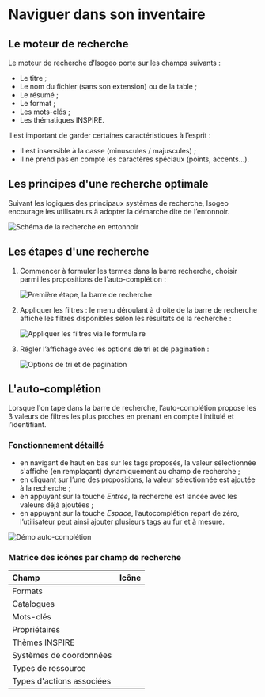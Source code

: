 # Naviguer dans son inventaire

## Le moteur de recherche

Le moteur de recherche d’Isogeo porte sur les champs suivants :

* Le titre ;
* Le nom du fichier (sans son extension) ou de la table ;
* Le résumé ;
* Le format ;
* Les mots-clés ;
* Les thématiques INSPIRE.

Il est important de garder certaines caractéristiques à l’esprit :

* Il est insensible à la casse (minuscules / majuscules) ;
* Il ne prend pas en compte les caractères spéciaux (points, accents…).

## Les principes d'une recherche optimale

Suivant les logiques des principaux systèmes de recherche, Isogeo encourage les utilisateurs à adopter la démarche dite de l’entonnoir.

![Schéma de la recherche en entonnoir](/fr/images/all_search_schema.png "Chercher les données dans Isogeo")

## Les étapes d'une recherche

1.	Commencer à formuler les termes dans la barre recherche, choisir parmi les propositions de l'auto-complétion :

    ![Première étape, la barre de recherche](/fr/images/search_bar_submersion.png "Commencer par taper les termes de la recherche")

2.	Appliquer les filtres : le menu déroulant à droite de la barre de recherche affiche les filtres disponibles selon les résultats de la recherche :

    ![Appliquer les filtres via le formulaire](/fr/images/search_bar_filters_submersion.png "Filtrer sur les différents critères disponibles")

3.	Régler l’affichage avec les options de tri et de pagination :

    ![Options de tri et de pagination](/fr/images/inv_ordering_pagination_options.png "Trier et régler la pagination")

## L'auto-complétion

Lorsque l'on tape dans la barre de recherche, l’auto-complétion propose les 3 valeurs de filtres les plus proches en prenant en compte l'intitulé et l’identifiant.

### Fonctionnement détaillé

* en navigant de haut en bas sur les tags proposés, la valeur sélectionnée s'affiche (en remplaçant) dynamiquement au champ de recherche ;
* en cliquant sur l’une des propositions, la valeur sélectionnée est ajoutée à la recherche ;
* en appuyant sur la touche *Entrée*, la recherche est lancée avec les valeurs déjà ajoutées ;
* en appuyant sur la touche *Espace*, l’autocomplétion repart de zéro, l’utilisateur peut ainsi ajouter plusieurs tags au fur et à mesure.

![Démo auto-complétion](/fr/images/search_bar_autocompletion.gif "L'auto-complétion permet de gagner du temps lors de la recherche")


### Matrice des icônes par champ de recherche

| Champ                     | Icône                             |
| :--                       | :-------------------------------: |
| Formats                   | <i class="fa fa-cube"></i>        |
| Catalogues                | <i class="fa fa-book"></i>        |
| Mots-clés                 | <i class="fa fa-tag"></i>         |
| Propriétaires             | <i class="fa fa-users"></i>       |
| Thèmes INSPIRE            | <i class="fa fa-leaf"></i>        |
| Systèmes de coordonnées   | <i class="fa fa-globe"></i>       |
| Types de ressource        | <i class="fa fa-asterisk"></i>    |
| Types d'actions associées | <i class="fa fa-play"></i>        |
